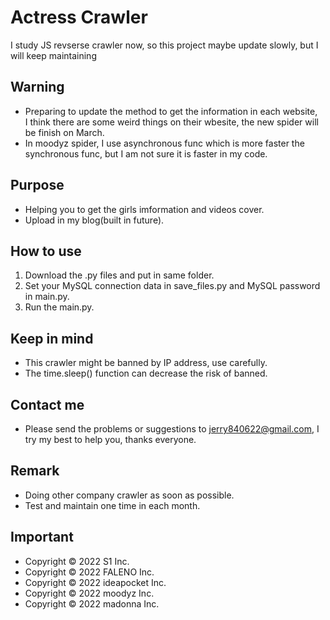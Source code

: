 # Actress Crawler
I study JS revserse crawler now, so this project maybe update slowly, but I will keep maintaining

## Warning
- Preparing to update the method to get the information in each website,  
  I think there are some weird things on their wbesite, the new spider will be finish on March.
- In moodyz spider, I use asynchronous func which is more faster the synchronous func, but I am not sure it is faster in my code.

## Purpose
- Helping you to get the girls imformation and videos cover.
- Upload in my blog(built in future).

## How to use
1. Download the .py files and put in same folder.
2. Set your MySQL connection data in save_files.py and MySQL password in main.py.
3. Run the main.py.

## Keep in mind
- This crawler might be banned by IP address, use carefully.
- The time.sleep() function can decrease the risk of banned.

## Contact me
- Please send the problems or suggestions to jerry840622@gmail.com, I try my best to help you, thanks everyone.

## Remark
- Doing other company crawler as soon as possible.
- Test and maintain one time in each month.

## Important
- Copyright © 2022 S1 Inc.  
- Copyright © 2022 FALENO Inc.  
- Copyright © 2022 ideapocket Inc.  
- Copyright © 2022 moodyz Inc.  
- Copyright © 2022 madonna Inc.
